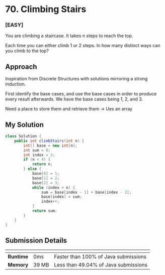 # 70. Climbing Stairs

### [**EASY**] 

You are climbing a staircase. It takes n steps to reach the top.

Each time you can either climb 1 or 2 steps. In how many distinct ways can you climb to the top?

## Approach

Inspiration from Discrete Structures with solutions mirroring a strong induction.

First identify the base cases, and use the base cases in order to produce every result afterwards.
We have the base cases being 1, 2, and 3.

Need a place to store them and retrieve them -> Ues an array

## My Solution

````java
class Solution {
    public int climbStairs(int n) {
        int[] base = new int[n];
        int sum = 0; 
        int index = 3; 
        if (n < 4) {
            return n; 
        } else {
            base[0] = 1;
            base[1] = 2; 
            base[2] = 3; 
            while (index < n) {
                sum = base[index - 1] + base[index - 2]; 
                base[index] = sum;  
                index++; 
            }
            return sum; 
        }
    }
}
````

## Submission Details

| <!-- -->    | <!-- --> | <!-- -->                             |
|-------------|----------|--------------------------------------|
| **Runtime** | 0ms      | Faster than 100% of Java submissions | 
| **Memory**  | 39 MB    | Less than 49.04% of Java submissions |










